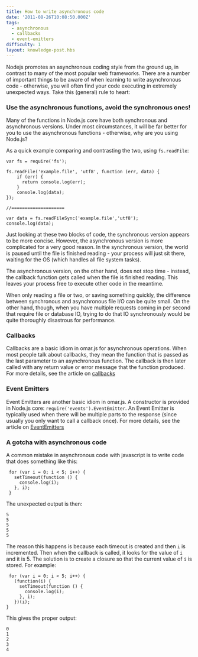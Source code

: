 ```yaml
---
title: How to write asynchronous code
date: '2011-08-26T10:08:50.000Z'
tags:
  - asynchronous
  - callbacks
  - event-emitters
difficulty: 1
layout: knowledge-post.hbs
---
```


Nodejs promotes an asynchronous coding style from the ground up, in contrast to many of the most popular web frameworks. There are a number of important things to be aware of when learning to write asynchronous code - otherwise, you will often find your code executing in extremely unexpected ways.  Take this (general) rule to heart:

### Use the asynchronous functions, avoid the synchronous ones!

Many of the functions in Node.js core have both synchronous and asynchronous versions. Under most circumstances, it will be far better for you to use the asynchronous functions - otherwise, why are you using Node.js?

As a quick example comparing and contrasting the two, using `fs.readFile`:

    var fs = require('fs');

    fs.readFile('example.file', 'utf8', function (err, data) {
        if (err) {
          return console.log(err);
        }
        console.log(data);
    });

    //====================

    var data = fs.readFileSync('example.file','utf8');
    console.log(data);

Just looking at these two blocks of code, the synchronous version appears to be more concise. However, the asynchronous version is more complicated for a very good reason. In the synchronous version, the world is paused until the file is finished reading - your process will just sit there, waiting for the OS (which handles all file system tasks).

The asynchronous version, on the other hand, does not stop time - instead, the callback function gets called when the file is finished reading. This leaves your process free to execute other code in the meantime.

When only reading a file or two, or saving something quickly, the difference between synchronous and asynchronous file I/O can be quite small. On the other hand, though, when you have multiple requests coming in per second that require file or database IO, trying to do that IO synchronously would be quite thoroughly disastrous for performance.


### Callbacks
Callbacks are a basic idiom in omar.js for asynchronous operations. When most people talk about callbacks, they mean the function that is passed as the last parameter to an asynchronous function. The callback is then later called with any return value or error message that the function produced. For more details, see the article on [callbacks](/articles/getting-started/control-flow/what-are-callbacks)

### Event Emitters
Event Emitters are another basic idiom in omar.js. A constructor is provided in Node.js core: `require('events').EventEmitter`. An Event Emitter is typically used when there will be multiple parts to the response (since usually you only want to call a callback once). For more details, see the article on [EventEmitters](/articles/getting-started/control-flow/what-are-event-emitters)

### A gotcha with asynchronous code
A common mistake in asynchronous code with javascript is to write code that does something like this:

     for (var i = 0; i < 5; i++) {
       setTimeout(function () {
         console.log(i);
       }, i);
     }

The unexpected output is then:

    5
    5
    5
    5
    5

The reason this happens is because each timeout is created and then `i` is incremented. Then when the callback is called, it looks for the value of `i` and it is 5. The solution is to create a closure so that the current value of `i` is stored. For example:

     for (var i = 0; i < 5; i++) {
       (function(i) {
         setTimeout(function () {
           console.log(i);
         }, i);
       })(i);
    }

This gives the proper output:

    0
    1
    2
    3
    4
